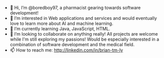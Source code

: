 - 👋 Hi, I’m @boredboy97, a pharmacist gearing towards software development!
- 👀 I’m interested in Web applications and services and would eventually love to learn more about AI and machine learning. 
- 🌱 I’m currently learning Java, JavaScript, HTML. 
- 💞️ I’m looking to collaborate on anything really! All projects are welcome while I'm still exploring my passions! Would be especially interested in a combination of software development and the medical field.
- 📫 How to reach me: http://linkedin.com/in/brian-tm-ly

<!---
boredboy97/boredboy97 is a ✨ special ✨ repository because its `README.md` (this file) appears on your GitHub profile.
You can click the Preview link to take a look at your changes.
--->
